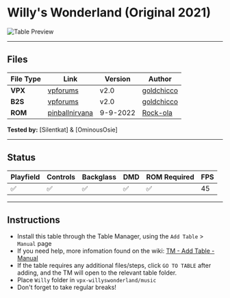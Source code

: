# Willy's Wonderland (Original 2021)

![Table Preview](../../images/vpx-willyswonderland-table.jpg)

---

## Files
| File Type | Link | Version | Author | 
|-----------|--------|----------|--------------|
| **VPX** | [vpforums](https://www.vpforums.org/index.php?app=downloads&showfile=15620) | v2.0 | [goldchicco](https://www.vpforums.org/index.php?showuser=88795) |
| **B2S** | [vpforums](https://www.vpforums.org/index.php?app=downloads&showfile=15620) | v2.0 | [goldchicco](https://www.vpforums.org/index.php?showuser=88795) |
| **ROM** | [pinballnirvana](https://pinballnirvana.com/forums/resources/dvlsdre.1744/) | 9-9-2022 | [Rock-ola](https://pinballnirvana.com/forums/members/rock-ola.1/) |

**Tested by:** [Silentkat] & [OminousOsie]

---

## Status 

| Playfield | Controls | Backglass | DMD | ROM Required | FPS | 
|-----------|----------|-----------|-----|--------------|-----|
| :white_check_mark: | :white_check_mark: | :white_check_mark: | :white_check_mark: | :white_check_mark: | 45 |

---

## Instructions

- Install this table through the Table Manager, using the `Add Table` > `Manual` page
- If you need help, more infomation found on the wiki: [TM - Add Table - Manual](https://github.com/LegendsUnchained/vpx-standalone-alp4k/wiki/%5B04%5D-%F0%9F%A7%A1-TM-%E2%80%90-Other-Features#add-table---manual)
- If the table requires any additional files/steps, click `GO TO TABLE` after adding, and the TM will open to the relevant table folder.
- Place `Willy` folder in `vpx-willyswonderland/music`
- Don't forget to take regular breaks!

